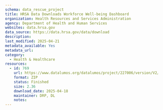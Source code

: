 ```yaml
---
schema: data_rescue_project 
title: HRSA Data Downloads Workforce Well-being Dashboard
organization: Health Resources and Services Administration
agency: Department of Health and Human Services
websites: data.hrsa.gov
data_source: https://data.hrsa.gov/data/download
description: 
last_modified: 2025-04-21
metadata_available: Yes
metadata_url: 
category:
  - Health & Healthcare 
resources:
  - id: 769
    url: https://www.datalumos.org/datalumos/project/227006/version/V2/view
    format: ZIP
    status: Finished
    size: 2.36
    download_date: 2025-04-18
    maintainer: DRP, DL
    notes: 
---
```

